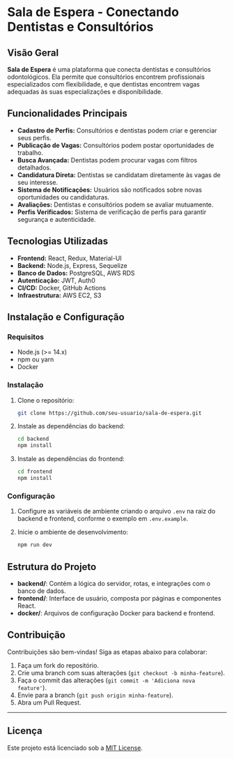 # Sala de Espera - Conectando Dentistas e Consultórios

## Visão Geral
**Sala de Espera** é uma plataforma que conecta dentistas e consultórios odontológicos. Ela permite que consultórios encontrem profissionais especializados com flexibilidade, e que dentistas encontrem vagas adequadas às suas especializações e disponibilidade.

## Funcionalidades Principais
- **Cadastro de Perfis:** Consultórios e dentistas podem criar e gerenciar seus perfis.
- **Publicação de Vagas:** Consultórios podem postar oportunidades de trabalho.
- **Busca Avançada:** Dentistas podem procurar vagas com filtros detalhados.
- **Candidatura Direta:** Dentistas se candidatam diretamente às vagas de seu interesse.
- **Sistema de Notificações:** Usuários são notificados sobre novas oportunidades ou candidaturas.
- **Avaliações:** Dentistas e consultórios podem se avaliar mutuamente.
- **Perfis Verificados:** Sistema de verificação de perfis para garantir segurança e autenticidade.

## Tecnologias Utilizadas
- **Frontend:** React, Redux, Material-UI
- **Backend:** Node.js, Express, Sequelize
- **Banco de Dados:** PostgreSQL, AWS RDS
- **Autenticação:** JWT, Auth0
- **CI/CD:** Docker, GitHub Actions
- **Infraestrutura:** AWS EC2, S3

## Instalação e Configuração

### Requisitos
- Node.js (>= 14.x)
- npm ou yarn
- Docker

### Instalação
1. Clone o repositório:
    ```bash
    git clone https://github.com/seu-usuario/sala-de-espera.git
    ```
2. Instale as dependências do backend:
    ```bash
    cd backend
    npm install
    ```
3. Instale as dependências do frontend:
    ```bash
    cd frontend
    npm install
    ```

### Configuração
1. Configure as variáveis de ambiente criando o arquivo `.env` na raiz do backend e frontend, conforme o exemplo em `.env.example`.

2. Inicie o ambiente de desenvolvimento:
    ```bash
    npm run dev
    ```

## Estrutura do Projeto
- **backend/**: Contém a lógica do servidor, rotas, e integrações com o banco de dados.
- **frontend/**: Interface de usuário, composta por páginas e componentes React.
- **docker/**: Arquivos de configuração Docker para backend e frontend.

## Contribuição
Contribuições são bem-vindas! Siga as etapas abaixo para colaborar:
1. Faça um fork do repositório.
2. Crie uma branch com suas alterações (`git checkout -b minha-feature`).
3. Faça o commit das alterações (`git commit -m 'Adiciona nova feature'`).
4. Envie para a branch (`git push origin minha-feature`).
5. Abra um Pull Request.

---

## Licença
Este projeto está licenciado sob a [MIT License](LICENSE).
